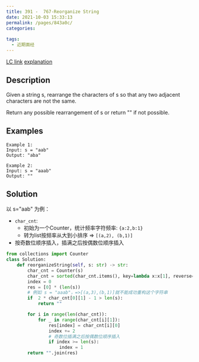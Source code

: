 ```yaml
---
title: 391 -  767-Reorganize String
date: 2021-10-03 15:33:13
permalink: /pages/843a0c/
categories:
  
tags:
  - 近期面经
---
```

[LC link](https://leetcode.com/problems/reorganize-string/)
[explanation](https://leetcode-cn.com/problems/reorganize-string/solution/767-zhong-gou-zi-fu-chuan-po-shi-wu-hua-de-fang-fa/)
## Description
Given a string s, rearrange the characters of s so that any two adjacent characters are not the same.

Return any possible rearrangement of s or return "" if not possible.

 
## Examples
```
Example 1:
Input: s = "aab"
Output: "aba"

Example 2:
Input: s = "aaab"
Output: ""
```

## Solution
以 s="aab" 为例：
- `char_cnt`: 
  - 初始为一个Counter，统计频率字符频率: `{a:2,b:1}`
  - 转为list按频率从大到小排序 => `[(a,2), (b,1)]`
- 按奇数位顺序插入，插满之后按偶数位顺序插入

```python
from collections import Counter
class Solution:
    def reorganizeString(self, s: str) -> str:
        char_cnt = Counter(s)
        char_cnt = sorted(char_cnt.items(), key=lambda x:x[1], reverse=True )
        index = 0
        res = [0] * (len(s))
        # 例如 s = "aaab"，=>[(a,3),(b,1)]就不能成功重构这个字符串
        if  2 * char_cnt[0][1] - 1 > len(s): 
            return ""

        for i in range(len(char_cnt)):
            for _ in range(char_cnt[i][1]):
                res[index] = char_cnt[i][0]
                index += 2
                # 奇数位插满之后按偶数位顺序插入
                if index >= len(s):
                    index = 1
        return "".join(res)
```